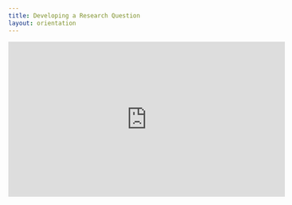 ```yaml
---
title: Developing a Research Question
layout: orientation
---
```


<iframe width="556" height="311" src="https://www.youtube.com/embed/sw_eTKaCEmA" title="Developing a Research Question" frameborder="0" allow="accelerometer; autoplay; clipboard-write; encrypted-media; gyroscope; picture-in-picture; web-share" referrerpolicy="strict-origin-when-cross-origin" allowfullscreen></iframe>
